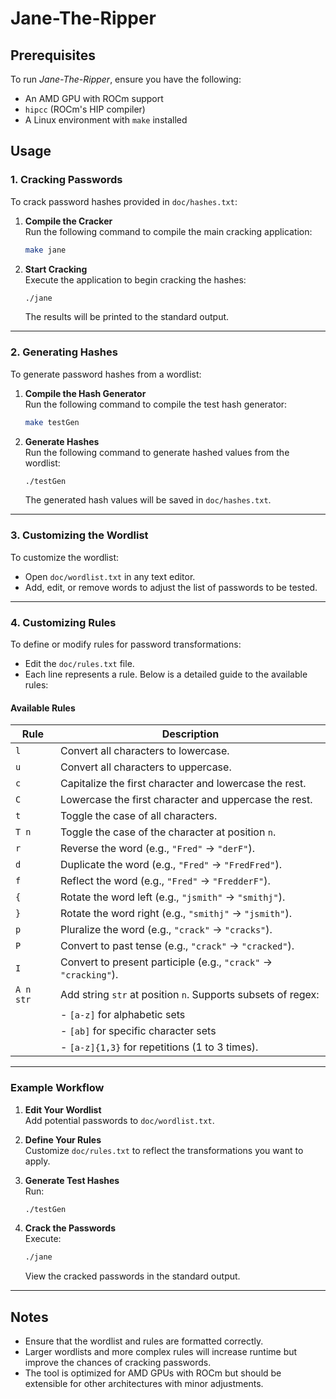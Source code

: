 # Jane-The-Ripper

## Prerequisites

To run *Jane-The-Ripper*, ensure you have the following:
- An AMD GPU with ROCm support
- `hipcc` (ROCm's HIP compiler)
- A Linux environment with `make` installed

## Usage

### 1. Cracking Passwords

To crack password hashes provided in `doc/hashes.txt`:

1. **Compile the Cracker**  
   Run the following command to compile the main cracking application:
   ```bash
   make jane
   ```

2. **Start Cracking**  
   Execute the application to begin cracking the hashes:
   ```bash
   ./jane
   ```
   The results will be printed to the standard output.

---

### 2. Generating Hashes

To generate password hashes from a wordlist:

1. **Compile the Hash Generator**  
   Run the following command to compile the test hash generator:
   ```bash
   make testGen
   ```

2. **Generate Hashes**  
   Run the following command to generate hashed values from the wordlist:
   ```bash
   ./testGen
   ```
   The generated hash values will be saved in `doc/hashes.txt`.

---

### 3. Customizing the Wordlist

To customize the wordlist:
- Open `doc/wordlist.txt` in any text editor.
- Add, edit, or remove words to adjust the list of passwords to be tested.

---

### 4. Customizing Rules

To define or modify rules for password transformations:
- Edit the `doc/rules.txt` file.
- Each line represents a rule. Below is a detailed guide to the available rules:

#### **Available Rules**
| Rule   | Description                                                                 |
|--------|-----------------------------------------------------------------------------|
| `l`    | Convert all characters to lowercase.                                       |
| `u`    | Convert all characters to uppercase.                                       |
| `c`    | Capitalize the first character and lowercase the rest.                     |
| `C`    | Lowercase the first character and uppercase the rest.                      |
| `t`    | Toggle the case of all characters.                                         |
| `T n`  | Toggle the case of the character at position `n`.                          |
| `r`    | Reverse the word (e.g., `"Fred"` → `"derF"`).                              |
| `d`    | Duplicate the word (e.g., `"Fred"` → `"FredFred"`).                        |
| `f`    | Reflect the word (e.g., `"Fred"` → `"FredderF"`).                          |
| `{`    | Rotate the word left (e.g., `"jsmith"` → `"smithj"`).                      |
| `}`    | Rotate the word right (e.g., `"smithj"` → `"jsmith"`).                     |
| `p`    | Pluralize the word (e.g., `"crack"` → `"cracks"`).                         |
| `P`    | Convert to past tense (e.g., `"crack"` → `"cracked"`).                     |
| `I`    | Convert to present participle (e.g., `"crack"` → `"cracking"`).            |
| `A n str` | Add string `str` at position `n`. Supports subsets of regex:            |
|        | - `[a-z]` for alphabetic sets                                              |
|        | - `[ab]` for specific character sets                                       |
|        | - `[a-z]{1,3}` for repetitions (1 to 3 times).                             |

---

### Example Workflow

1. **Edit Your Wordlist**  
   Add potential passwords to `doc/wordlist.txt`.

2. **Define Your Rules**  
   Customize `doc/rules.txt` to reflect the transformations you want to apply.

3. **Generate Test Hashes**  
   Run:
   ```bash
   ./testGen
   ```

4. **Crack the Passwords**  
   Execute:
   ```bash
   ./jane
   ```
   View the cracked passwords in the standard output.

---

## Notes

- Ensure that the wordlist and rules are formatted correctly.
- Larger wordlists and more complex rules will increase runtime but improve the chances of cracking passwords.
- The tool is optimized for AMD GPUs with ROCm but should be extensible for other architectures with minor adjustments.

